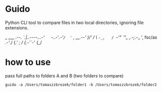 # Guido

Python CLI tool to compare files in two local directories, ignoring file extensions.

_                ___       _.--.
\`.|\..----...-'`   `-._.-'_.-'`
/  ' `         ,       __.--'
)/' _/     \   `-_,   /
`-'" `"\_  ,_.-;_.-\_ ',     fsc/as
    _.-'_./   {_.'   ; /
   {_.-``-'         {_/


# how to use

pass full paths to folders A and B (two folders to compare)

```
guido -a /Users/tomaszzbrozek/folder1 -b /Users/tomaszzbrozek/folder2
```
